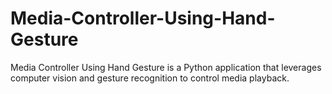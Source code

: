 # Media-Controller-Using-Hand-Gesture
Media Controller Using Hand Gesture is a Python application that leverages computer vision and gesture recognition to control media playback.

